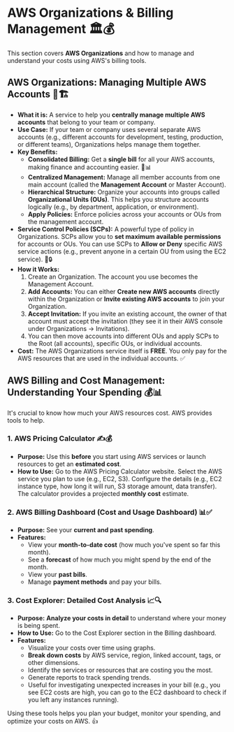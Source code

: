 # AWS Organizations & Billing Management 🏛️💰

This section covers **AWS Organizations** and how to manage and understand your costs using AWS's billing tools.

## AWS Organizations: Managing Multiple AWS Accounts 👥🏗️

* **What it is:** A service to help you **centrally manage multiple AWS accounts** that belong to your team or company.
* **Use Case:** If your team or company uses several separate AWS accounts (e.g., different accounts for development, testing, production, or different teams), Organizations helps manage them together.
* **Key Benefits:**
    * **Consolidated Billing:** Get a **single bill** for all your AWS accounts, making finance and accounting easier. 💸📊
    * **Centralized Management:** Manage all member accounts from one main account (called the **Management Account** or Master Account).
    * **Hierarchical Structure:** Organize your accounts into groups called **Organizational Units (OUs)**. This helps you structure accounts logically (e.g., by department, application, or environment).
    * **Apply Policies:** Enforce policies across your accounts or OUs from the management account.
* **Service Control Policies (SCPs):** A powerful type of policy in Organizations. SCPs allow you to **set maximum available permissions** for accounts or OUs. You can use SCPs to **Allow or Deny** specific AWS service actions (e.g., prevent anyone in a certain OU from using the EC2 service). 📜🔒
* **How it Works:**
    1.  Create an Organization. The account you use becomes the Management Account.
    2.  **Add Accounts:** You can either **Create new AWS accounts** directly within the Organization or **Invite existing AWS accounts** to join your Organization.
    3.  **Accept Invitation:** If you invite an existing account, the owner of that account must accept the invitation (they see it in their AWS console under Organizations -> Invitations).
    4.  You can then move accounts into different OUs and apply SCPs to the Root (all accounts), specific OUs, or individual accounts.
* **Cost:** The AWS Organizations service itself is **FREE**. You only pay for the AWS resources that are used in the individual accounts. ✅

## AWS Billing and Cost Management: Understanding Your Spending 💰📊

It's crucial to know how much your AWS resources cost. AWS provides tools to help.

### 1. AWS Pricing Calculator ✍️💰

* **Purpose:** Use this **before** you start using AWS services or launch resources to get an **estimated cost**.
* **How to Use:** Go to the AWS Pricing Calculator website. Select the AWS service you plan to use (e.g., EC2, S3). Configure the details (e.g., EC2 instance type, how long it will run, S3 storage amount, data transfer). The calculator provides a projected **monthly cost** estimate.

### 2. AWS Billing Dashboard (Cost and Usage Dashboard) 📊✅

* **Purpose:** See your **current and past spending**.
* **Features:**
    * View your **month-to-date cost** (how much you've spent so far this month).
    * See a **forecast** of how much you might spend by the end of the month.
    * View your **past bills**.
    * Manage **payment methods** and pay your bills.

### 3. Cost Explorer: Detailed Cost Analysis 📈🔍

* **Purpose:** **Analyze your costs in detail** to understand where your money is being spent.
* **How to Use:** Go to the Cost Explorer section in the Billing dashboard.
* **Features:**
    * Visualize your costs over time using graphs.
    * **Break down costs** by AWS service, region, linked account, tags, or other dimensions.
    * Identify the services or resources that are costing you the most.
    * Generate reports to track spending trends.
    * Useful for investigating unexpected increases in your bill (e.g., you see EC2 costs are high, you can go to the EC2 dashboard to check if you left any instances running).

Using these tools helps you plan your budget, monitor your spending, and optimize your costs on AWS. 👍